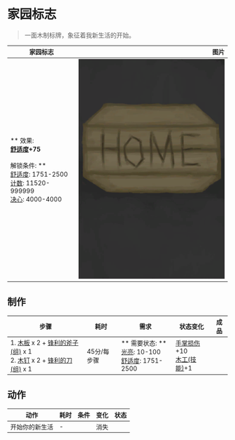 # 家园标志  
> 一面木制标牌，象征着我新生活的开始。  
  
  家园标志  |   图片   
 ----  |  ----:   
 ** 效果: **<br>[舒适度](Comfort.md)+75<br><br>** 解锁条件: **<br>[舒适度](Comfort.md): 1751-2500<br>[计数](Counter.md): 11520-999999<br>[决心](Determination.md): 4000-4000  |  ![](Sprite/HomeSign.png)   
  
## 制作  
步骤  |  耗时  |  需求  |  状态变化  |  成品  
----  |  ----  |  ----  |  ----  |  ----  
1. [木板](Plank.md) x 2 + [锋利的斧子(组)](GpTag_AxeAdv.md) x 1<br>2. [木钉](Treenail.md) x 2 + [锋利的刀(组)](GpTag_CutterAdv.md) x 1  |  45分/每步骤  |  ** 需要状态: **<br>[光亮](Light.md): 10-100<br>[舒适度](Comfort.md): 1751-2500  |  [手掌损伤](HandDamage.md)+10<br>[木工(技能)](Skill_Woodworking.md)+1  |    
## 动作  
动作  |  耗时  |  条件  |  变化  |  状态  
----  |  ----  |  ----  |  ----  |  ----  
开始你的新生活<br>  |  -  |    |  消失  |    
